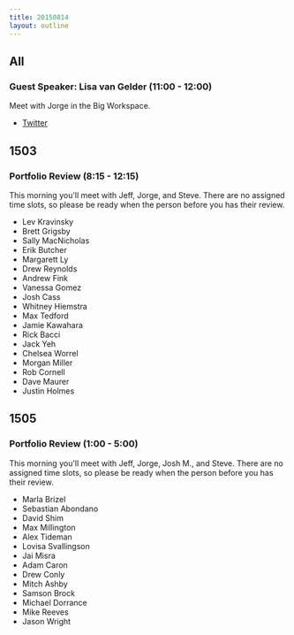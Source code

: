 ```yaml
---
title: 20150814
layout: outline
---
```


## All

### Guest Speaker: Lisa van Gelder (11:00 - 12:00)

Meet with Jorge in the Big Workspace.

* [Twitter](https://twitter.com/techbint)

## 1503

### Portfolio Review (8:15 - 12:15)

This morning you'll meet with Jeff, Jorge, and Steve. There are no assigned time slots, so please be ready when the person before you has their review.

* Lev Kravinsky
* Brett Grigsby
* Sally MacNicholas
* Erik Butcher
* Margarett Ly
* Drew Reynolds
* Andrew Fink
* Vanessa Gomez
* Josh Cass
* Whitney Hiemstra
* Max Tedford
* Jamie Kawahara
* Rick Bacci
* Jack Yeh
* Chelsea Worrel
* Morgan Miller
* Rob Cornell
* Dave Maurer
* Justin Holmes

## 1505

### Portfolio Review (1:00 - 5:00)

This morning you'll meet with Jeff, Jorge, Josh M., and Steve. There are no assigned time slots, so please be ready when the person before you has their review.

* Marla Brizel
* Sebastian Abondano
* David Shim
* Max Millington
* Alex Tideman
* Lovisa Svallingson
* Jai Misra
* Adam Caron
* Drew Conly
* Mitch Ashby
* Samson Brock
* Michael Dorrance
* Mike Reeves
* Jason Wright


